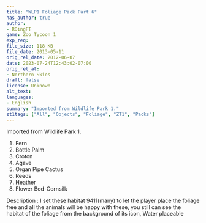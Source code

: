 ```yaml
---
title: "WLP1 Foliage Pack Part 6"
has_author: true
author: 
- RDingFT
game: Zoo Tycoon 1
exp_req: 
file_size: 118 KB
file_date: 2013-05-11
orig_rel_date: 2012-06-07
date: 2023-07-24T12:43:02-07:00
orig_rel_at: 
- Northern Skies
draft: false
license: Unknown
alt_text: 
languages:
- English
summary: "Imported from Wildlife Park 1."
zt1tags: ["All", "Objects", "Foliage", "ZT1", "Packs"]
---
```


Imported from Wildlife Park 1.

1. Fern
2. Bottle Palm
3. Croton
4. Agave
5. Organ Pipe Cactus
6. Reeds
7. Heather
8. Flower Bed-Cornsilk

Description : I set these habitat 9411(many) to let the player place the foliage free and all the animals will be happy with these, you still can see the habitat of the foliage from the background of its icon, Water placeable